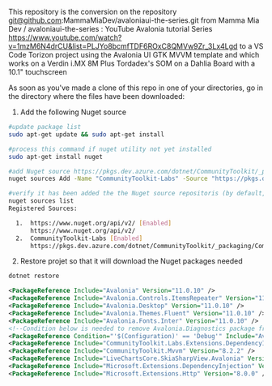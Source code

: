 This repository is the conversion on the repository git@github.com:MammaMiaDev/avaloniaui-the-series.git from Mamma Mia Dev / avaloniaui-the-series : YouTube Avalonia tutorial Series https://www.youtube.com/watch?v=1mzM6N4drCU&list=PLJYo8bcmfTDF6ROxC8QMVw9Zr_3Lx4Lgd to a VS Code Torizon project using the Avalonia UI GTK MVVM template and which works on a Verdin i.MX 8M Plus Tordadex's SOM on a Dahlia Board with a 10.1" touchscreen

As soon as you've made a clone of this repo in one of your directories, go in the directory where the files have been downloaded:
1. Add the following Nuget source
```bash
#update package list
sudo apt-get update && sudo apt-get install

#process this command if nuget utility not yet installed
sudo apt-get install nuget

#add Nuget source https://pkgs.dev.azure.com/dotnet/CommunityToolkit/_packaging/CommunityToolkit-Labs/nuget/v3/index.json
nuget sources Add -Name "CommunityToolkit-Labs" -Source "https://pkgs.dev.azure.com/dotnet/CommunityToolkit/_packaging/CommunityToolkit-Labs/nuget/v3/index.json"

#verify it has been added the the Nuget source repositoris (by default, https://www.nuget.org/api/v2/ is always there)
nuget sources list
Registered Sources:

  1.  https://www.nuget.org/api/v2/ [Enabled]
      https://www.nuget.org/api/v2/
  2.  CommunityToolkit-Labs [Enabled]
      https://pkgs.dev.azure.com/dotnet/CommunityToolkit/_packaging/CommunityToolkit-Labs/nuget/v3/index.json
```
2. Restore projet so that it will download the Nuget packages needed
```bash
dotnet restore
```

```xml
<PackageReference Include="Avalonia" Version="11.0.10" />
<PackageReference Include="Avalonia.Controls.ItemsRepeater" Version="11.0.10" />
<PackageReference Include="Avalonia.Desktop" Version="11.0.10" />
<PackageReference Include="Avalonia.Themes.Fluent" Version="11.0.10" />
<PackageReference Include="Avalonia.Fonts.Inter" Version="11.0.10" />
<!--Condition below is needed to remove Avalonia.Diagnostics package from build output in Release configuration.-->
<PackageReference Condition="'$(Configuration)' == 'Debug'" Include="Avalonia.Diagnostics" Version="11.0.10" />
<PackageReference Include="CommunityToolkit.Labs.Extensions.DependencyInjection" Version="0.1.240305-build.1659"/>
<PackageReference Include="CommunityToolkit.Mvvm" Version="8.2.2" />
<PackageReference Include="LiveChartsCore.SkiaSharpView.Avalonia" Version="2.0.0-rc2" />
<PackageReference Include="Microsoft.Extensions.DependencyInjection" Version="8.0.0" />
<PackageReference Include="Microsoft.Extensions.Http" Version="8.0.0" />
```

